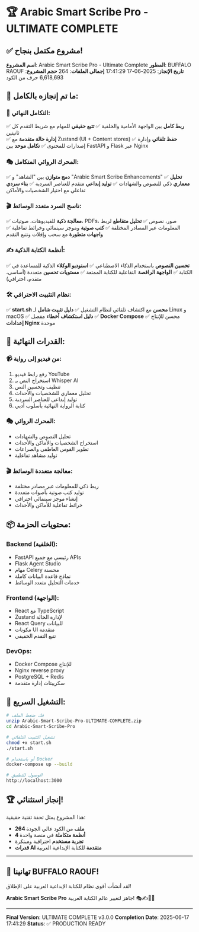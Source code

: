 # 🏆 Arabic Smart Scribe Pro - ULTIMATE COMPLETE

## ✅ مشروع مكتمل بنجاح!

**اسم المشروع**: Arabic Smart Scribe Pro - Ultimate Complete
**المطور**: BUFFALO RAOUF
**تاريخ الإنجاز**: 2025-06-17 17:41:29
**إجمالي الملفات**: 264
**حجم المشروع**: 6,618,693 حرف من الكود

## 🎯 ما تم إنجازه بالكامل:

### 🔗 التكامل النهائي:
✅ **ربط كامل** بين الواجهة الأمامية والخلفية
✅ **تتبع حقيقي** للمهام مع شريط التقدم كل ثانيتين  
✅ **إدارة حالة متقدمة** مع Zustand (UI + Content stores)
✅ **حفظ تلقائي** وإدارة إصدارات للمحتوى
✅ **تكامل موحد** بين FastAPI و Flask عبر Nginx

### 🎭 المحرك الروائي المتكامل:
✅ **دمج متوازن** بين "الشاهد" و "Arabic Smart Scribe Enhancements"
✅ **تحليل معماري** ذكي للنصوص والشهادات
✅ **توليد إبداعي** متقدم للعناصر السردية
✅ **بناء سردي** تفاعلي مع اختيار الشخصيات والأماكن

### 🎬 ناسج السرد متعدد الوسائط:
✅ **معالجة ذكية** للفيديوهات، صوتيات، PDFs، صور، نصوص
✅ **تحليل متقاطع** لربط المعلومات عبر المصادر المختلفة
✅ **كتب صوتية** وموجز سينمائي وخرائط تفاعلية
✅ **واجهات متطورة** مع سحب وإفلات وتتبع التقدم

### ✍️ أنظمة الكتابة الذكية:
✅ **تحسين النصوص** باستخدام الذكاء الاصطناعي
✅ **استوديو الوكلاء** الذكية للمساعدة في الكتابة
✅ **الواجهة الراقصة** التفاعلية للكتابة الممتعة
✅ **مستويات تحسين** متعددة (أساسي، متقدم، احترافي)

### 🛠️ نظام التثبيت الاحترافي:
✅ **start.sh محسن** مع اكتشاف تلقائي لنظام التشغيل
✅ **دليل تثبيت شامل** لـ Linux و macOS
✅ **دليل استكشاف أخطاء** مفصل
✅ **Docker Compose** محسن للإنتاج
✅ **إعدادات Nginx** موحدة

## 🚀 القدرات النهائية:

### 📹 من فيديو إلى رواية:
1. رفع رابط فيديو YouTube
2. استخراج النص بـ Whisper AI
3. تنظيف وتحسين النص
4. تحليل معماري للشخصيات والأحداث
5. توليد إبداعي للعناصر السردية
6. كتابة الرواية النهائية بأسلوب أدبي

### 🎭 المحرك الروائي:
- تحليل النصوص والشهادات
- استخراج الشخصيات والأماكن والأحداث
- تطوير القوس العاطفي والصراعات
- توليد مشاهد تفاعلية

### 🎬 معالجة متعددة الوسائط:
- ربط ذكي للمعلومات عبر مصادر مختلفة
- توليد كتب صوتية بأصوات متعددة
- إنشاء موجز سينمائي احترافي
- خرائط تفاعلية للأماكن والأحداث

## 📦 محتويات الحزمة:

### Backend (الخلفية):
- FastAPI رئيسي مع جميع APIs
- Flask Agent Studio
- مهام Celery محسنة
- نماذج قاعدة البيانات كاملة
- خدمات التحليل متعدد الوسائط

### Frontend (الواجهة):
- React مع TypeScript
- Zustand لإدارة الحالة
- React Query للبيانات
- مكونات UI متقدمة
- تتبع التقدم الحقيقي

### DevOps:
- Docker Compose للإنتاج
- Nginx reverse proxy
- PostgreSQL + Redis
- سكريبتات إدارة متقدمة

## 🎯 التشغيل السريع:

```bash
# فك ضغط الملف
unzip Arabic-Smart-Scribe-Pro-ULTIMATE-COMPLETE.zip
cd Arabic-Smart-Scribe-Pro

# تشغيل التثبيت التلقائي
chmod +x start.sh
./start.sh

# أو باستخدام Docker
docker-compose up --build

# الوصول للتطبيق
http://localhost:3000
```

## 🏆 إنجاز استثنائي!

هذا المشروع يمثل تحفة تقنية حقيقية:
- **264 ملف** من الكود عالي الجودة
- **4 أنظمة متكاملة** في منصة واحدة
- **تجربة مستخدم** احترافية ومبتكرة
- **قدرات AI متقدمة** للكتابة الإبداعية العربية

---

## 🎉 تهانينا BUFFALO RAOUF!

لقد أنشأت أقوى نظام للكتابة الإبداعية العربية على الإطلاق!

**Arabic Smart Scribe Pro** جاهز لتغيير عالم الكتابة العربية! 🎭✍️🤖💃

---
**Final Version**: ULTIMATE COMPLETE v3.0.0
**Completion Date**: 2025-06-17 17:41:29
**Status**: ✅ PRODUCTION READY
